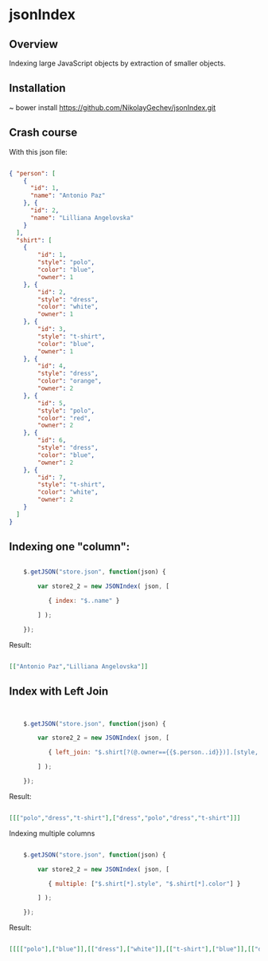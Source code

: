 
jsonIndex
=========

Overview
--------

Indexing large JavaScript objects by extraction of smaller objects.


Installation
------------

~ bower install https://github.com/NikolayGechev/jsonIndex.git

Crash course
------------

With this json file:

```json

{ "person": [
    {
      "id": 1,
      "name": "Antonio Paz"
    }, {
      "id": 2,
      "name": "Lilliana Angelovska"
    } 
  ],
  "shirt": [
    {
        "id": 1,
        "style": "polo",
        "color": "blue",
        "owner": 1
    }, {
        "id": 2,
        "style": "dress",
        "color": "white",
        "owner": 1
    }, {
        "id": 3,
        "style": "t-shirt",
        "color": "blue",
        "owner": 1
    }, {
        "id": 4,
        "style": "dress",
        "color": "orange",
        "owner": 2
    }, {
        "id": 5,
        "style": "polo",
        "color": "red",
        "owner": 2
    }, {
        "id": 6,
        "style": "dress",
        "color": "blue",
        "owner": 2
    }, {
        "id": 7,
        "style": "t-shirt",
        "color": "white",
        "owner": 2
    }
  ]
}
```

Indexing one "column":
----------------------

```javascript

	$.getJSON("store.json", function(json) {

	    var store2_2 = new JSONIndex( json, [

	       { index: "$..name" }

	    ] );

	});

```

Result:

```json

[["Antonio Paz","Lilliana Angelovska"]]


```

Index with Left Join
--------------------

```javascript


	$.getJSON("store.json", function(json) {

	    var store2_2 = new JSONIndex( json, [

	       { left_join: "$.shirt[?(@.owner=={{$.person..id}})].[style, color]" }

	    ] );

	});

```

Result:

```json

[[["polo","dress","t-shirt"],["dress","polo","dress","t-shirt"]]]

```

Indexing multiple columns


```javascript

	$.getJSON("store.json", function(json) {

	    var store2_2 = new JSONIndex( json, [

	       { multiple: ["$.shirt[*].style", "$.shirt[*].color"] }

	    ] );

	});

```

Result:

```json

[[[["polo"],["blue"]],[["dress"],["white"]],[["t-shirt"],["blue"]],[["dress"],["orange"]],[["polo"],["red"]],[["dress"],["blue"]],[["t-shirt"],["white"]]]]


```

